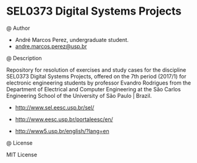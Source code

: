 # SEL0373 Digital Systems Projects

@ Author

* André Marcos Perez, undergraduate student.
* andre.marcos.perez@usp.br

@ Description

Repository for resolution of exercises and study cases for the discipline SEL0373 Digital Systems Projects, offered on the 7th period (2017/1) for electronic engineering students by professor Evandro Rodrigues from the Department of Electrical and Computer Engineering at the São Carlos Engineering School of the University of São Paulo | Brazil.

* http://www.sel.eesc.usp.br/sel/

* http://www.eesc.usp.br/portaleesc/en/

* http://www5.usp.br/english/?lang=en

@ License

MIT License
